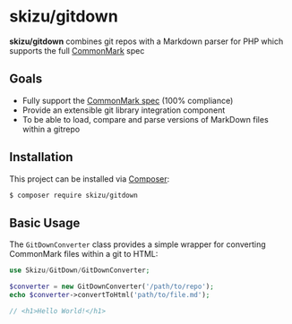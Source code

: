# skizu/gitdown

**skizu/gitdown** combines git repos with a Markdown parser for PHP which supports the full [CommonMark] spec

## Goals

* Fully support the [CommonMark spec] (100% compliance)
* Provide an extensible git library integration component
* To be able to load, compare and parse versions of MarkDown files within a gitrepo   

## Installation

This project can be installed via [Composer]:

``` bash
$ composer require skizu/gitdown
```

## Basic Usage

The `GitDownConverter` class provides a simple wrapper for converting CommonMark files within a git to HTML:

```php
use Skizu/GitDown/GitDownConverter;

$converter = new GitDownConverter('/path/to/repo');
echo $converter->convertToHtml('path/to/file.md');

// <h1>Hello World!</h1>
```

[CommonMark]: http://commonmark.org/
[CommonMark spec]: http://spec.commonmark.org/
[Composer]: https://getcomposer.org/